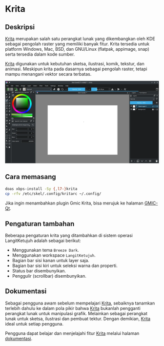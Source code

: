 # Krita

## Deskripsi

[Krita] merupakan salah satu perangkat lunak yang dikembangkan oleh KDE sebagai pengolah raster yang memiliki banyak fitur. Krita tersedia untuk platform Windows, Mac, BSD, dan GNU/Linux (flatpak, appimage, snap) serta tersedia dalam kode sumber.

[Krita] digunakan untuk kebutuhan sketsa, ilustrasi, komik, tekstur, dan animasi. Meskipun krita pada dasarnya sebagai pengolah raster, tetapi mampu menangani vektor secara terbatas.

![Krita LangitKetujuh OS](../../media/image/krita-langitketujuh-id.webp)

## Cara memasang

```sh
doas xbps-install -Sy {,l7-}krita
cp -rfv /etc/skel/.config/kritarc ~/.config/
```

Jika ingin menambahkan plugin Gmic Krita, bisa merujuk ke halaman [GMIC-Qt].

## Pengaturan tambahan

Beberapa pengaturan krita yang ditambahkan di sistem operasi LangitKetujuh adalah sebagai berikut:

- Menggunakan tema `Breeze Dark`.
- Menggunakan workspace `LangitKetujuh`.
- Bagian bar sisi kanan untuk layer saja.
- Bagian bar sisi kiri untuk seleksi warna dan properti.
- Status bar disembunyikan.
- Penggulir (scrollbar) disembunyikan.

## Dokumentasi

Sebagai pengguna awam sebelum mempelajari [Krita], sebaiknya tanamkan terlebih dahulu ke dalam pola pikir bahwa [Krita] bukanlah pengganti perangkat lunak untuk manipulasi grafik. Melainkan sebagai perangkat lunak untuk sketsa, ilustrasi dan pembuat tektur. Dengan demikian, [Krita] ideal untuk setiap pengguna.

Pengguna dapat belajar dan menjelajahi fitur [Krita] melalui halaman [dokumentasi].

[Krita]:https://krita.org/
[dokumentasi]:https://docs.krita.org/en/index.html
[GMIC-Qt]:gmic-qt.md
